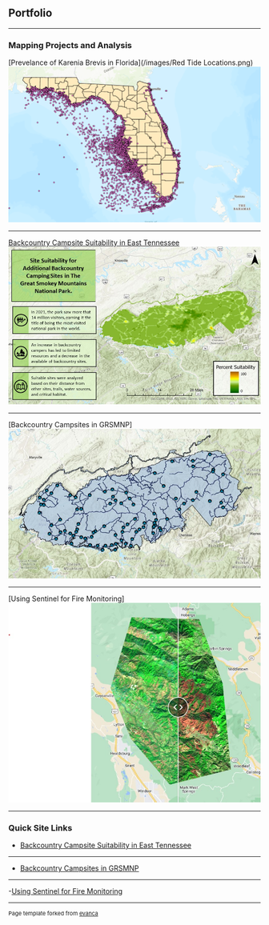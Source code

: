## Portfolio

---

### Mapping Projects and Analysis

[Prevelance of Karenia Brevis in Florida](/images/Red Tide Locations.png)
<img src="images/Red Tide Locations.png?raw=true"/>

---

[Backcountry Campsite Suitability in East Tennessee](https://storymaps.arcgis.com/stories/4d624daf97ec4162b4cfb5fbdddd3a33)
<img src="images/FINAL PROJECT_Presentation.jpg?raw=true"/>

---

[Backcountry Campsites in GRSMNP]
[![Backcountry Campsites in GRSMNP](images/GRSMNP.jpg)](https://arcg.is/brWm9)

---

[Using Sentinel for Fire Monitoring]
[![Using Sentinel for Fire Monitoring](images/Burned.jpg)](https://gizzyburke.users.earthengine.app/view/sentinel-fire-monitoring)

---
### Quick Site Links

- [Backcountry Campsite Suitability in East Tennessee](https://storymaps.arcgis.com/stories/4d624daf97ec4162b4cfb5fbdddd3a33/)

---

- [Backcountry Campsites in GRSMNP](https://arcg.is/brWm9)

---

-[Using Sentinel for Fire Monitoring](https://gizzyburke.users.earthengine.app/view/sentinel-fire-monitoring)

---
<p style="font-size:11px">Page template forked from <a href="https://github.com/evanca/quick-portfolio">evanca</a></p>
<!-- Remove above link if you don't want to attibute -->
